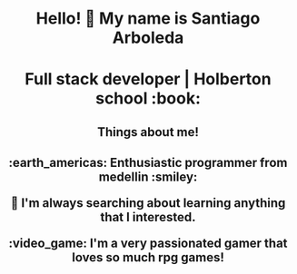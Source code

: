 <h1 align="center">  Hello! 👋 My name is Santiago Arboleda <h1> 
<p align="center"> Full stack developer | Holberton school :book: </p>

<h2 align="center"> Things about me! <h2>
<p align="center"> :earth_americas: Enthusiastic programmer from medellin :smiley: </p>
<p align="center"> 🌱 I'm always searching about learning anything that I interested. </p>
<p align="center"> :video_game: I'm a very passionated gamer that loves so much rpg games! </p>
